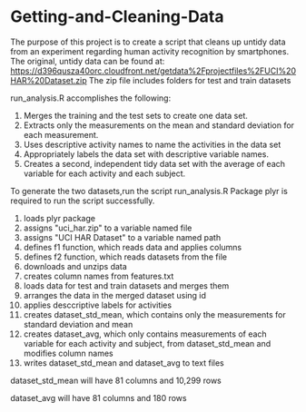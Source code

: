 # Getting-and-Cleaning-Data

The purpose of this project is to create a script that cleans up untidy data from an experiment regarding human activity recognition by smartphones. The original, untidy data can be found at:
https://d396qusza40orc.cloudfront.net/getdata%2Fprojectfiles%2FUCI%20HAR%20Dataset.zip 
The zip file includes folders for test and train datasets

run_analysis.R accomplishes the following:

1.  Merges the training and the test sets to create one data set.
2.  Extracts only the measurements on the mean and standard deviation for each measurement. 
3.  Uses descriptive activity names to name the activities in the data set
4.  Appropriately labels the data set with descriptive variable names. 
5.  Creates a second, independent tidy data set with the average of each variable for each activity and each 	subject.


To generate the two datasets,run the script run_analysis.R
Package plyr is required to run the script successfully.

1.  loads plyr package
2.  assigns "uci_har.zip" to a variable named file
3.  assigns "UCI HAR Dataset" to a variable named path
4.  defines f1 function, which reads data and applies columns
5.  defines f2 function, which reads datasets from the file
6.  downloads and unzips data
7.  creates column names from features.txt 
8.  loads data for test and train datasets and merges them
9.  arranges the data in the merged dataset using id
10. applies desccriptive labels for activities
11. creates dataset_std_mean, which contains only the measurements for standard deviation and mean
12. creates dataset_avg, which only contains measurements of each variable for each activity and subject, from dataset_std_mean and modifies column names
13. writes dataset_std_mean and dataset_avg to text files

dataset_std_mean will have 81 columns and 10,299 rows

dataset_avg will have 81 columns and 180 rows


